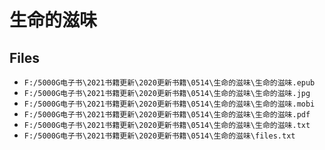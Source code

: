 # 生命的滋味

## Files

- `F:/5000G电子书\2021书籍更新\2020更新书籍\0514\生命的滋味\生命的滋味.epub`
- `F:/5000G电子书\2021书籍更新\2020更新书籍\0514\生命的滋味\生命的滋味.jpg`
- `F:/5000G电子书\2021书籍更新\2020更新书籍\0514\生命的滋味\生命的滋味.mobi`
- `F:/5000G电子书\2021书籍更新\2020更新书籍\0514\生命的滋味\生命的滋味.pdf`
- `F:/5000G电子书\2021书籍更新\2020更新书籍\0514\生命的滋味\生命的滋味.txt`
- `F:/5000G电子书\2021书籍更新\2020更新书籍\0514\生命的滋味\files.txt`
